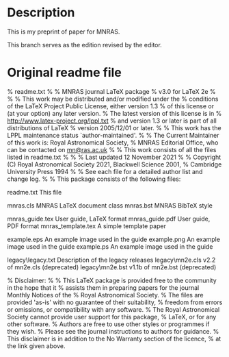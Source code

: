 # Description

This is my preprint of paper for MNRAS. 

This branch serves as the edition revised by the editor.









# Original readme file

% readme.txt
%
% MNRAS journal LaTeX package
% v3.0 for LaTeX 2e
%
%
% This work may be distributed and/or modified under the
% conditions of the LaTeX Project Public License, either version 1.3
% of this license or (at your option) any later version.
% The latest version of this license is in
%   http://www.latex-project.org/lppl.txt
% and version 1.3 or later is part of all distributions of LaTeX
% version 2005/12/01 or later.
%
% This work has the LPPL maintenance status `author-maintained'.
% 
% The Current Maintainer of this work is: Royal Astronomical Society,
% MNRAS Editorial Office, who can be contacted on mn@ras.ac.uk
%
% This work consists of all the files listed in readme.txt
%
%
% Last updated 12 November 2021
%
% Copyright (C) Royal Astronomical Society 2021, Blackwell Science 2001,
% Cambridge University Press 1994
%
% See each file for a detailed author list and change log.
%
% This package consists of the following files:

readme.txt          This file

mnras.cls           MNRAS LaTeX document class
mnras.bst           MNRAS BibTeX style

mnras_guide.tex     User guide, LaTeX format
mnras_guide.pdf     User guide, PDF format
mnras_template.tex  A simple template paper

example.eps         An example image used in the guide
example.png         An example image used in the guide
example.ps          An example image used in the guide

legacy\legacy.txt   Description of the legacy releases
legacy\mn2e.cls     v2.2 of mn2e.cls (deprecated)
legacy\mn2e.bst     v1.1b of mn2e.bst (deprecated)


% Disclaimer:
%
% This LaTeX package is provided free to the community in the hope that it
% assists them in preparing papers for the journal Monthly Notices of the
% Royal Astronomical Society.
% The files are provided 'as-is' with no guarantee of their suitability,
% freedom from errors or omissions, or compatibility with any software.
% The Royal Astronomical Society cannot provide user support for this package,
% LaTeX, or for any other software.
% Authors are free to use other styles or programmes if they wish.
% Please see the journal instructions to authors for guidance.
% This disclaimer is in addition to the No Warranty section of the licence,
% at the link given above.
